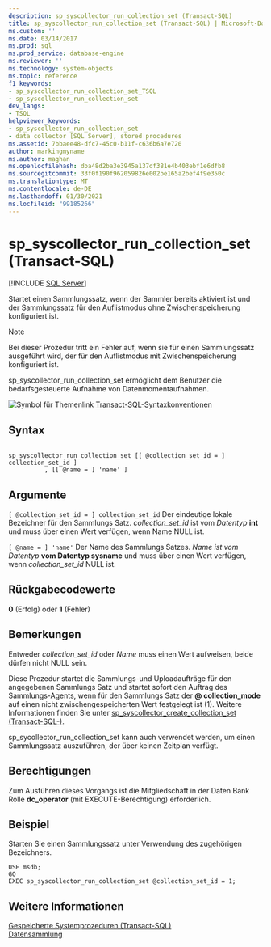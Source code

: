 ```yaml
---
description: sp_syscollector_run_collection_set (Transact-SQL)
title: sp_syscollector_run_collection_set (Transact-SQL) | Microsoft-Dokumentation
ms.custom: ''
ms.date: 03/14/2017
ms.prod: sql
ms.prod_service: database-engine
ms.reviewer: ''
ms.technology: system-objects
ms.topic: reference
f1_keywords:
- sp_syscollector_run_collection_set_TSQL
- sp_syscollector_run_collection_set
dev_langs:
- TSQL
helpviewer_keywords:
- sp_syscollector_run_collection_set
- data collector [SQL Server], stored procedures
ms.assetid: 7bbaee48-dfc7-45c0-b11f-c636b6a7e720
author: markingmyname
ms.author: maghan
ms.openlocfilehash: dba48d2ba3e3945a137df381e4b403ebf1e6dfb8
ms.sourcegitcommit: 33f0f190f962059826e002be165a2bef4f9e350c
ms.translationtype: MT
ms.contentlocale: de-DE
ms.lasthandoff: 01/30/2021
ms.locfileid: "99185266"
---
```

# <a name="sp_syscollector_run_collection_set-transact-sql"></a>sp_syscollector_run_collection_set (Transact-SQL)
[!INCLUDE [SQL Server](../../includes/applies-to-version/sqlserver.md)]

  Startet einen Sammlungssatz, wenn der Sammler bereits aktiviert ist und der Sammlungssatz für den Auflistmodus ohne Zwischenspeicherung konfiguriert ist.  
  
> [!NOTE]  
>  Bei dieser Prozedur tritt ein Fehler auf, wenn sie für einen Sammlungssatz ausgeführt wird, der für den Auflistmodus mit Zwischenspeicherung konfiguriert ist.  
  
 sp_syscollector_run_collection_set ermöglicht dem Benutzer die bedarfsgesteuerte Aufnahme von Datenmomentaufnahmen.  
  
 ![Symbol für Themenlink](../../database-engine/configure-windows/media/topic-link.gif "Symbol für Themenlink") [Transact-SQL-Syntaxkonventionen](../../t-sql/language-elements/transact-sql-syntax-conventions-transact-sql.md)  
  
## <a name="syntax"></a>Syntax  
  
```  
  
sp_syscollector_run_collection_set [[ @collection_set_id = ] collection_set_id ]  
          , [[ @name = ] 'name' ]   
```  
  
## <a name="arguments"></a>Argumente  
`[ @collection_set_id = ] collection_set_id` Der eindeutige lokale Bezeichner für den Sammlungs Satz. *collection_set_id* ist vom *Datentyp* **int** und muss über einen Wert verfügen, wenn Name NULL ist.  
  
`[ @name = ] 'name'` Der Name des Sammlungs Satzes. *Name ist vom Datentyp* **vom Datentyp sysname** und muss über einen Wert verfügen, wenn *collection_set_id* NULL ist.  
  
## <a name="return-code-values"></a>Rückgabecodewerte  
 **0** (Erfolg) oder **1** (Fehler)  
  
## <a name="remarks"></a>Bemerkungen  
 Entweder *collection_set_id* oder *Name* muss einen Wert aufweisen, beide dürfen nicht NULL sein.  
  
 Diese Prozedur startet die Sammlungs-und Uploadaufträge für den angegebenen Sammlungs Satz und startet sofort den Auftrag des Sammlungs-Agents, wenn für den Sammlungs Satz der **\@ collection_mode** auf einen nicht zwischengespeicherten Wert festgelegt ist (1). Weitere Informationen finden Sie unter [sp_syscollector_create_collection_set &#40;Transact-SQL-&#41;](../../relational-databases/system-stored-procedures/sp-syscollector-create-collection-set-transact-sql.md).  
  
 sp_sycollector_run_collection_set kann auch verwendet werden, um einen Sammlungssatz auszuführen, der über keinen Zeitplan verfügt.  
  
## <a name="permissions"></a>Berechtigungen  
 Zum Ausführen dieses Vorgangs ist die Mitgliedschaft in der Daten Bank Rolle **dc_operator** (mit EXECUTE-Berechtigung) erforderlich.  
  
## <a name="example"></a>Beispiel  
 Starten Sie einen Sammlungssatz unter Verwendung des zugehörigen Bezeichners.  
  
```  
USE msdb;  
GO  
EXEC sp_syscollector_run_collection_set @collection_set_id = 1;  
```  
  
## <a name="see-also"></a>Weitere Informationen  
 [Gespeicherte Systemprozeduren &#40;Transact-SQL&#41;](../../relational-databases/system-stored-procedures/system-stored-procedures-transact-sql.md)   
 [Datensammlung](../../relational-databases/data-collection/data-collection.md)  
  
  
